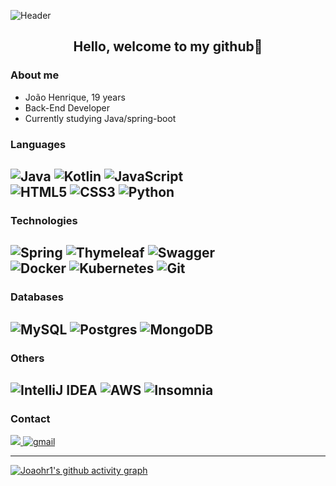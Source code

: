 ![Header](https://github.com/JoaoHr1/JoaoHr1/assets/115806935/1be1fb88-b948-466a-93b3-6122cb554b4d)

<div align="center" style="margin:auto">
    <h2>
 Hello, welcome to my github👋 </h2>

</div>

### **About me**
* João Henrique, 19 years
* Back-End Developer
* Currently studying Java/spring-boot

### **Languages**

![Java](https://img.shields.io/badge/java-%23ED8B00.svg?style=for-the-badge&logo=openjdk&logoColor=white)
![Kotlin](https://img.shields.io/badge/kotlin-%237F52FF.svg?style=for-the-badge&logo=kotlin&logoColor=white)
![JavaScript](https://img.shields.io/badge/javascript-%23323330.svg?style=for-the-badge&logo=javascript&logoColor=%23F7DF1E) <br>
![HTML5](https://img.shields.io/badge/html5-%23E34F26.svg?style=for-the-badge&logo=html5&logoColor=white)
![CSS3](https://img.shields.io/badge/css3-%231572B6.svg?style=for-the-badge&logo=css3&logoColor=white)
![Python](https://img.shields.io/badge/python-3670A0?style=for-the-badge&logo=python&logoColor=ffdd54)
 ---
### **Technologies**
![Spring](https://img.shields.io/badge/spring-%236DB33F.svg?style=for-the-badge&logo=spring&logoColor=white)
![Thymeleaf](https://img.shields.io/badge/Thymeleaf-%23005C0F.svg?style=for-the-badge&logo=Thymeleaf&logoColor=white)
![Swagger](https://img.shields.io/badge/-Swagger-%23Clojure?style=for-the-badge&logo=swagger&logoColor=white) <br>
![Docker](https://img.shields.io/badge/docker-%230db7ed.svg?style=for-the-badge&logo=docker&logoColor=white)
![Kubernetes](https://img.shields.io/badge/kubernetes-%23326ce5.svg?style=for-the-badge&logo=kubernetes&logoColor=white)
![Git](https://img.shields.io/badge/git-%23F05033.svg?style=for-the-badge&logo=git&logoColor=white)
---
### **Databases**
![MySQL](https://img.shields.io/badge/mysql-%2300f.svg?style=for-the-badge&logo=mysql&logoColor=white)
![Postgres](https://img.shields.io/badge/postgres-%23316192.svg?style=for-the-badge&logo=postgresql&logoColor=white)
![MongoDB](https://img.shields.io/badge/MongoDB-%234ea94b.svg?style=for-the-badge&logo=mongodb&logoColor=white)
---
### **Others**
![IntelliJ IDEA](https://img.shields.io/badge/IntelliJIDEA-000000.svg?style=for-the-badge&logo=intellij-idea&logoColor=white)
![AWS](https://img.shields.io/badge/AWS-%23FF9900.svg?style=for-the-badge&logo=amazon-aws&logoColor=white)
![Insomnia](https://img.shields.io/badge/Insomnia-black?style=for-the-badge&logo=insomnia&logoColor=5849BE)
---

### **Contact**
<a href="https://www.linkedin.com/in/Joao-hr-rodrigues/">
<img src="https://img.shields.io/badge/LinkedIn-307cc5?style=for-the-badge&logo=linkedin&logoColor=white"/>
</a>
<a href="mailto:joaoibitira@gmail.com">
<img alt=gmail src="https://img.shields.io/badge/Gmail-D14836?style=for-the-badge&logo=gmail&logoColor=white"/>
</a>

---

[![Joaohr1's github activity graph](https://github-readme-activity-graph.vercel.app/graph?username=JoaoHr1&theme=high-contrast)](https://github.com/Joaohr1/github-readme-activity-graph)

